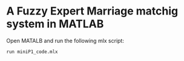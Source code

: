 # A Fuzzy Expert Marriage matchig system in MATLAB

Open MATALB and run the following mlx script:

```
run miniP1_code.mlx
```